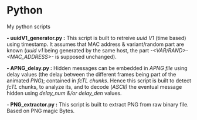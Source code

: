 # Python
My python scripts

**- uuidV1_generator.py :** This script is built to retreive _uuid V1_ (time based) using timestamp. It assumes that MAC address & variant/random part are known (_uuid v1_ being generated by the same host, the part _-<VAR/RAND>-<MAC_ADDRESS>-_ is supposed unchanged).

**- APNG_delay.py :** Hidden messages can be embedded in _APNG file_ using delay values (the delay between the different frames being part of the animated _PNG_); contained in _fcTL chunks_. Hence this script is built to detect _fcTL_ chunks, to analyze its, and to decode (_ASCII)_ the eventual message hidden using _delay_num &/or delay_den_ values.  

**- PNG_extractor.py :** This script is built to extract PNG from raw binary file. Based on PNG magic Bytes. 
